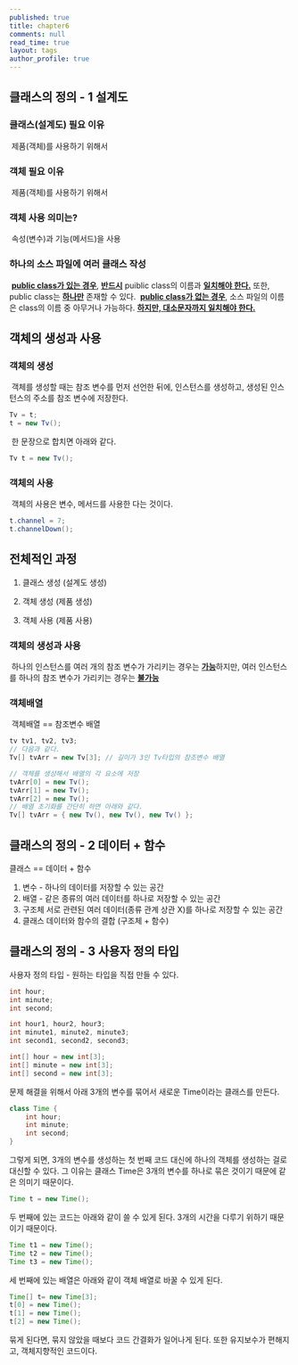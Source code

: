 ```yaml
---
published: true
title: chapter6
comments: null
read_time: true
layout: tags
author_profile: true
---
```

## 클래스의 정의 - 1 설계도

### 클래스(설계도) 필요 이유

​	제품(객체)를 사용하기 위해서

### 객체 필요 이유

​	제품(객체)를 사용하기 위해서

### 객체 사용 의미는?

​	속성(변수)과 기능(메서드)을 사용

### 하나의 소스 파일에 여러 클래스 작성

​	**<u>public class가 있는 경우</u>**, <u>**반드시**</u> puiblic class의 이름과 **<u>일치해야 한다.</u>** 또한, public class는 <u>**하나만**</u> 존재할 수 있다.
​	**<u>public class가 없는 경우</u>**, 소스 파일의 이름은 class의 이름 중 아무거나 가능하다. <u>**하지만, 대소문자까지 일치해야 한다.**</u>

## 객체의 생성과 사용

### 객체의 생성

​	객체를 생성할 때는 참조 변수를 먼저 선언한 뒤에, 인스턴스를 생성하고, 생성된 인스턴스의 주소를 참조 변수에 저장한다.

```java
Tv = t;
t = new Tv();
```

​	한 문장으로 합치면 아래와 같다.

```java
Tv t = new Tv();
```

### 	객체의 사용

​	객체의 사용은 변수, 메서드를 사용한 다는 것이다.

```java
t.channel = 7;
t.channelDown();
```

## 전체적인 과정

1) 클래스 생성
   (설계도 생성)

2) 객체 생성
   (제품 생성)

3) 객체 사용
   (제품 사용) 

### 객체의 생성과 사용

​	하나의 인스턴스를 여러 개의 참조 변수가 가리키는 경우는 <u>**가능**</u>하지만, 여러 인스턴스를 하나의 참조 변수가 가리키는 경우는 <u>**불가능**</u>

### 객체배열

​	객체배열 == 참조변수 배열

```java
tv tv1, tv2, tv3;
// 다음과 같다.
Tv[] tvArr = new Tv[3]; // 길이가 3인 Tv타입의 참조변수 배열

// 객체를 생성해서 배열의 각 요소에 저장
tvArr[0] = new Tv();
tvArr[1] = new Tv();
tvArr[2] = new Tv();
// 배열 초기화를 간단히 하면 아래와 같다.
Tv[] tvArr = { new Tv(), new Tv(), new Tv() };
```

## 클래스의 정의 - 2 데이터 + 함수

클래스 == 데이터 + 함수

1. 변수 - 하나의 데이터를 저장할 수 있는 공간
2. 배열 - 같은 종류의 여러 데이터를 하나로 저장할 수 있는 공간
3. 구조체 서로 관련된 여러 데이터(종류 관계 상관 X)를 하나로 저장할 수 있는 공간
4. 클래스 데이터와 함수의 결합 (구조체 + 함수)

## 클래스의 정의 - 3 사용자 정의 타입

사용자 정의 타입 - 원하는 타입을 직접 만들 수 있다.

```java
int hour;
int minute;
int second;
```

```java
int hour1, hour2, hour3;
int minute1, minute2, minute3; 
int second1, second2, second3;
```

```java
int[] hour = new int[3];
int[] minute = new int[3];
int[] second = new int[3];
```

문제 해결을 위해서 아래 3개의 변수를 묶어서 새로운 Time이라는 클래스를 만든다. 

```java
class Time {
	int hour;
	int minute;
	int second;
}
```

그렇게 되면, 3개의 변수를 생성하는 첫 번째 코드 대신에 하나의 객체를 생성하는 걸로 대신할 수 있다. 그 이유는 클래스 Time은 3개의 변수를 하나로 묶은 것이기 때문에 같은 의미기 때문이다.

```java
Time t = new Time();
```

두 번째에 있는 코드는 아래와 같이 쓸 수 있게 된다. 3개의 시간을 다루기 위하기 때문이기 때문이다.

```java
Time t1 = new Time();
Time t2 = new Time();
Time t3 = new Time();
```

세 번째에 있는 배열은 아래와 같이 객체 배열로 바꿀 수 있게 된다.

```java
Time[] t= new Time[3];
t[0] = new Time();
t[1] = new Time();
t[2] = new Time();
```

묶게 된다면,  묶지 않았을 때보다 코드 간결화가 일어나게 된다. 또한 유지보수가 편해지고, 객체지향적인 코드이다.

